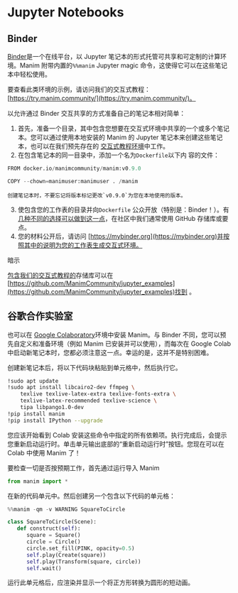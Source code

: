 # Jupyter Notebooks

## Binder

[Binder](https://mybinder.readthedocs.io/en/latest/)是一个在线平台，以 Jupyter 笔记本的形式托管可共享和可定制的计算环境。Manim 附带内置的`%%manim` Jupyter magic 命令，这使得它可以在这些笔记本中轻松使用。

要查看此类环境的示例，请访问我们的交互式教程：[https://try.manim.community/](https://try.manim.community/)。

以允许通过 Binder 交互共享的方式准备自己的笔记本相对简单：

1.  首先，准备一个目录，其中包含您想要在交互式环境中共享的一个或多个笔记本。您可以通过使用本地安装的 Manim 的 Jupyter 笔记本来创建这些笔记本，也可以在我们预先存在的 [交互式教程环境](https://try.manim.community/)中工作。
2.  在包含笔记本的同一目录中，添加一个名为`Dockerfile`以下内 ​​ 容的文件：

```py
FROM docker.io/manimcommunity/manim:v0.9.0

COPY --chown=manimuser:manimuser . /manim
```

    创建笔记本时，不要忘记将版本标记更改`v0.9.0`为您在本地使用的版本。

3.  使包含您的工作表的目录并向`Dockerfile` 公众开放（特别是：Binder！）。有 [几种不同的选择可以做到这一点](https://mybinder.readthedocs.io/en/latest/introduction.html#how-can-i-prepare-a-repository-for-binder)，在社区中我们通常使用 GitHub 存储库或要点。
4.  您的材料公开后，请访问 [https://mybinder.org](https://mybinder.org)并按照其中的说明为您的工作表生成交互式环境。

暗示

[包含我们的交互式教程的](https://try.manim.community)存储库可以在[https://github.com/ManimCommunity/jupyter_examples](https://github.com/ManimCommunity/jupyter_examples)找到 。

## 谷歌合作实验室

也可以在 [Google Colaboratory](https://colab.research.google.com/)环境中安装 Manim。与 Binder 不同，您可以预先自定义和准备环境（例如 Manim 已安装并可以使用），而每次在 Google Colab 中启动新笔记本时，您都必须注意这一点。幸运的是，这并不是特别困难。

创建新笔记本后，将以下代码块粘贴到单元格中，然后执行它。

```sh
!sudo apt update
!sudo apt install libcairo2-dev ffmpeg \
    texlive texlive-latex-extra texlive-fonts-extra \
    texlive-latex-recommended texlive-science \
    tipa libpango1.0-dev
!pip install manim
!pip install IPython --upgrade
```

您应该开始看到 Colab 安装这些命令中指定的所有依赖项。执行完成后，会提示您重新启动运行时。单击单元输出底部的“重新启动运行时”按钮。您现在可以在 Colab 中使用 Manim 了！

要检查一切是否按预期工作，首先通过运行导入 Manim

```py
from manim import *
```

在新的代码单元中。然后创建另一个包含以下代码的单元格：

```py
%%manim -qm -v WARNING SquareToCircle

class SquareToCircle(Scene):
   def construct(self):
      square = Square()
      circle = Circle()
      circle.set_fill(PINK, opacity=0.5)
      self.play(Create(square))
      self.play(Transform(square, circle))
      self.wait()
```

运行此单元格后，应渲染并显示一个将正方形转换为圆形的短动画。

